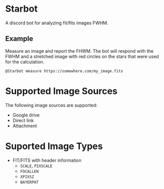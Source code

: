 # Starbot

A discord bot for analyzing fit/fits images FWHM.

## Example

Measure an image and report the FHWM. The bot will respond with the FWHM and a stretched image with red circles on the
stars that were used for the calculation.

```
@Starbot measure https://somewhere.com/my_image.fits
```

# Supported Image Sources

The following image sources are supported:

- Google drive
- Direct link
- Attachment

# Suported Image Types

- FIT/FITS with header information
    - `SCALE`, `PIXSCALE`
    - `FOCALLEN`
    - `XPIXSZ`
    - `BAYERPAT`